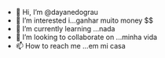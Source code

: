 - 👋 Hi, I’m @dayanedograu
- 👀 I’m interested i...ganhar muito money $$
- 🌱 I’m currently learning ...nada
- 💞️ I’m looking to collaborate on ...minha vida
- 📫 How to reach me ...em mi casa
